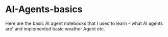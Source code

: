 # AI-Agents-basics
Here are the basic AI agent notebooks that I used to learn -'what AI agents are' and implemented basic weather Agent etc. 
